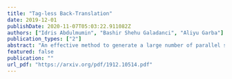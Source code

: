 ```yaml
---
title: "Tag-less Back-Translation"
date: 2019-12-01
publishDate: 2020-11-07T05:03:22.911082Z
authors: ["Idris Abdulmumin", "Bashir Shehu Galadanci", "Aliyu Garba"]
publication_types: ["2"]
abstract: "An effective method to generate a large number of parallel sentences for training improved neural machine translation (NMT) systems is the use of back-translations of the target-side monolingual data. The method was not able to utilize the available huge amount of monolingual data because of the inability of models to differentiate between the authentic and synthetic parallel data. Tagging, or using gates, has been used to enable translation models to distinguish between synthetic and authentic data, improving standard back-translation and also enabling the use of iterative back-translation on language pairs that under-performed using standard back-translation. This work presents pre-training and fine-tuning as a simplified but more effective approach of differentiating between the two data. The approach - tag-less back-translation - trains the model on the synthetic data and fine-tunes it on the authentic data. Experiments have shown the approach to outperform the baseline and standard back-translation by 4.0 and 0.7 BLEU respectively on low resource English-Vietnamese NMT. While the need for tagging (noising) the dataset has been removed, the technique outperformed tagged back-translation by 0.4 BLEU. The approach reached the best scores in less training time than the standard and tagged back-translation approaches."
featured: false
publication: ""
url_pdf: "https://arxiv.org/pdf/1912.10514.pdf"
---
```


